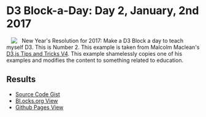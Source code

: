 # D3 Block-a-Day: Day 2, January, 2nd 2017

<a href="https://dbetebenner.github.io/D3_01022017/"><img src="https://gist.githubusercontent.com/dbetebenner/b9fd5200827c6057180aea837d1b6002/raw/56fb9f315373d229f1424da31cf1e1f1dfb791bb/preview.png" align="left" hspace="12" vspace="0"></a>

New Year's Resolution for 2017: Make a D3 Block a day to teach myself D3. This is Number 2. This example is
taken from Malcolm Maclean's [D3.js Tips and Tricks V4](https://leanpub.com/d3-t-and-t-v4/read).
This example shamelessly copies one of his examples and modifies the content to something related to education.

## Results

* [Source Code Gist](https://gist.github.com/dbetebenner/b9fd5200827c6057180aea837d1b6002)
* [Bl.ocks.org View](http://bl.ocks.org/dbetebenner/b9fd5200827c6057180aea837d1b6002)
* [Github Pages View](https://dbetebenner.github.io/D3_01022017/)
